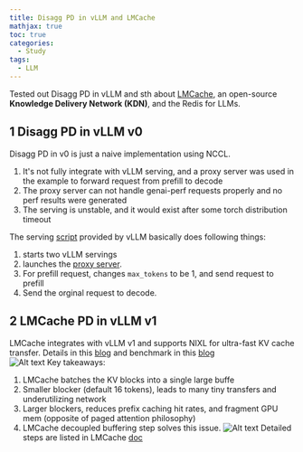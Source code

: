 ```yaml
---
title: Disagg PD in vLLM and LMCache
mathjax: true
toc: true
categories:
  - Study
tags:
  - LLM
---
```


Tested out Disagg PD in vLLM and sth about [LMCache](https://blog.lmcache.ai/), an open-source **Knowledge Delivery Network (KDN)**, and the Redis for LLMs. 

## 1 Disagg PD in vLLM v0
Disagg PD in v0 is just a naive implementation using NCCL. 
1. It's not fully integrate with vLLM serving, and a proxy server was used in the example to forward request from prefill to decode
2. The proxy server can not handle genai-perf requests properly and no perf results were generated
3. The serving is unstable, and it would exist after some torch distribution timeout

The serving [script](https://github.com/vllm-project/vllm/blob/main/examples/online_serving/disaggregated_prefill.sh) provided by vLLM basically does following things:  
1. starts two vLLM servings
2. launches the [proxy server](https://github.com/vllm-project/vllm/blob/main/benchmarks/disagg_benchmarks/disagg_prefill_proxy_server.py).
3. For prefill request, changes `max_tokens` to be 1, and send request to prefill
4. Send the orginal request to decode. 

## 2 LMCache PD in vLLM v1
LMCache integrates with vLLM v1 and supports NIXL for ultra-fast KV cache transfer. Details in this [blog](https://blog.lmcache.ai/2025-04-11-lmcache-vllmv1-nixl/) and benchmark in this [blog](https://blog.lmcache.ai/2025-04-29-pdbench/)  
![Alt text](/code23/assets/images/2025/25-05-02-LMCache_files/vllm.png)
Key takeaways:  
1. LMCache batches the KV blocks into a single large buffe
2. Smaller blocker (default 16 tokens), leads to many tiny transfers and underutilizing network
3. Larger blockers, reduces prefix caching hit rates, and fragment GPU mem (opposite of paged attention philosophy)
4. LMCache decoupled buffering step solves this issue. 
![Alt text](/code23/assets/images/2025/25-05-02-LMCache_files/buffer.png)
Detailed steps are listed in LMCache [doc](https://docs.lmcache.ai/getting_started/quickstart/disaggregated_prefill.html)